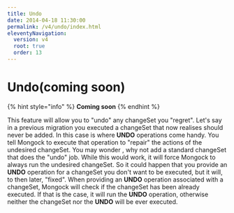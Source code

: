 ```yaml
---
title: Undo
date: 2014-04-18 11:30:00 
permalink: /v4/undo/index.html
eleventyNavigation:
  version: v4
  root: true
  order: 13
---
```


# Undo\(coming soon\)

{% hint style="info" %}
**Coming soon**
{% endhint %}

This feature will allow you to "undo" any changeSet you "regret". Let's say in a previous migration you executed a changeSet that now realises should never be added. In this case is where **UNDO** operations come handy. You tell Mongock to execute that operation to "repair" the actions of the undesired changeSet. You may wonder , why not add a standard changeSet that does the "undo" job. While this would work, it will force Mongock to always run the undesired changeSet. So it could happen that you provide an **UNDO** operation for a changeSet you don't want to be executed, but it will, to then later, "fixed". When providing an **UNDO** operation associated with a changeSet, Mongock will check if the changeSet has been already executed. If that is the case, it will run the **UNDO** operation, otherwise neither the changeSet nor the **UNDO** will be ever executed.

